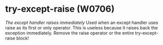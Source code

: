 # try-except-raise (W0706)

*The except handler raises immediately* Used when an except handler uses
raise as its first or only operator. This is useless because it raises
back the exception immediately. Remove the raise operator or the entire
try-except-raise block!

